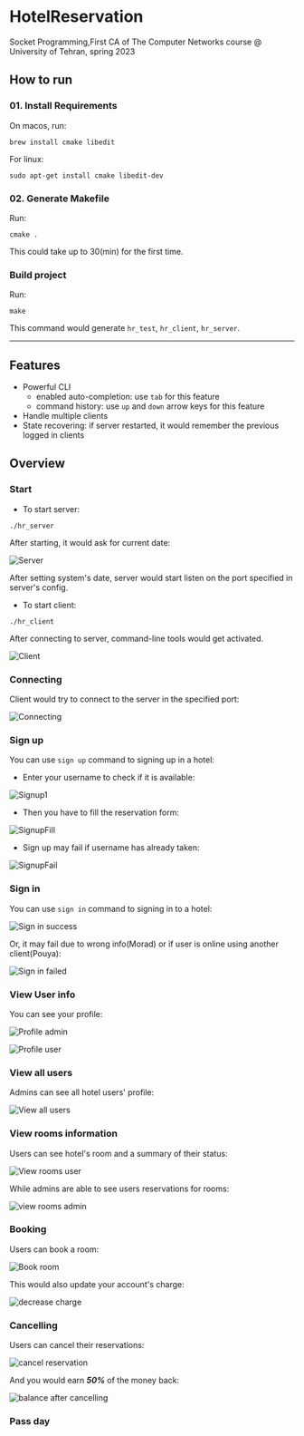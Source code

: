 # HotelReservation

Socket Programming,First CA of The Computer Networks course @ University of Tehran, spring 2023

## How to run

### 01. Install Requirements

On macos, run:

```shell
brew install cmake libedit
```

For linux:

```shell
sudo apt-get install cmake libedit-dev
```

### 02. Generate Makefile

Run:

```shell
cmake .
```

This could take up to 30(min) for the first time.

### Build project

Run:

```shell
make
```

This command would generate `hr_test`, `hr_client`, `hr_server`.
***

## Features

- Powerful CLI
  - enabled auto-completion: use `tab` for this feature
  - command history: use `up` and `down` arrow keys for this feature
- Handle multiple clients
- State recovering: if server restarted, it would remember the previous logged in clients

## Overview

### Start

- To start server:

```shell
./hr_server
```

After starting, it would ask for current date:

![Server](Docs/screenshots/run-server.png)

After setting system's date, server would start listen on the port specified in server's config.

- To start client:

```shell
./hr_client
```

After connecting to server, command-line tools would get activated.

![Client](Docs/screenshots/run-client.png)

### Connecting

Client would try to connect to the server in the specified port:

![Connecting](Docs/screenshots/connect-to-server.png)

### Sign up

You can use `sign up` command to signing up in a hotel:

- Enter your username to check if it is available:

![Signup1](Docs/screenshots/signup-vu.png)

- Then you have to fill the reservation form:

![SignupFill](Docs/screenshots/signup-completed.png)

- Sign up may fail if username has already taken:

![SignupFail](Docs/screenshots/signup-nvu.png)

### Sign in

You can use `sign in` command to signing in to a hotel:

![Sign in success](Docs/screenshots/signin-s.png)

Or, it may fail due to wrong info(Morad) or if user is online using another client(Pouya):

![Sign in failed](Docs/screenshots/signin-f.png)

### View User info

You can see your profile:

![Profile admin](Docs/screenshots/profile-admin.png)

![Profile user](Docs/screenshots/profile-user.png)

### View all users

Admins can see all hotel users' profile:

![View all users](Docs/screenshots/all-users.png)

### View rooms information

Users can see hotel's room and a summary of their status:

![View rooms user](Docs/screenshots/view-rooms-user.png)

While admins are able to see users reservations for rooms:

![view rooms admin](Docs/screenshots/view-rooms-admin.png)

### Booking

Users can book a room:

![Book room](Docs/screenshots/book-room.png)

This would also update your account's charge:

![decrease charge](Docs/screenshots/profile-after-reserve.png)

### Cancelling

Users can cancel their reservations:

![cancel reservation](Docs/screenshots/cancelling.png)

And you would earn ***50%*** of the money back:

![balance after cancelling](Docs/screenshots/profile-after-cancel.png)

### Pass day
